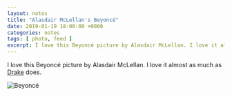 ```yaml
---
layout: notes
title: "Alasdair McLellan's Beyoncé"
date: 2019-01-19 18:00:00 +0000
categories: notes
tags: [ photo, feed ]
excerpt: I love this Beyoncé picture by Alasdair McLellan. I love it almost as much as [Drake]
---
```


I love this Beyoncé picture by Alasdair McLellan. I love it almost as much
as [Drake](https://www.elle.com/culture/music/a12186209/drake-has-a-huge-portrait-of-beyonce-on-his-wall/) does.

![Beyoncé](/images/blog/why-i-love-this-picture/beyonce-1.jpg)
